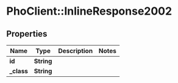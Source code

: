 # PhoClient::InlineResponse2002

## Properties
Name | Type | Description | Notes
------------ | ------------- | ------------- | -------------
**id** | **String** |  | 
**_class** | **String** |  | 


